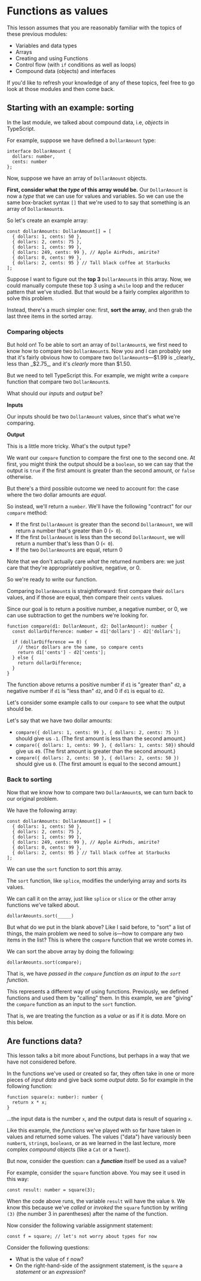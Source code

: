 # Functions as values

This lesson assumes that you are reasonably familiar with the topics of these previous modules:
* Variables and data types
* Arrays
* Creating and using Functions
* Control flow (with `if` conditions as well as loops)
* Compound data (objects) and interfaces

If you'd like to refresh your knowledge of any of these topics, feel free to go look at those modules and then come back.

## Starting with an example: sorting

In the last module, we talked about compound data, i.e, _objects_ in TypeScript.

For example, suppose we have defined a `DollarAmount` type:

```tsx
interface DollarAmount {
  dollars: number,
  cents: number
};
```

Now, suppose we have an array of `DollarAmount` objects.

**First, consider what the _type_ of this array would be.** Our `DollarAmount` is now a _type_ that we can use for values and variables. So we can use the same box-bracket syntax `[]` that we're used to to say that something is an array of `DollarAmount`s.

So let's create an example array:

```tsx
const dollarAmounts: DollarAmount[] = [
  { dollars: 1, cents: 50 },
  { dollars: 2, cents: 75 },
  { dollars: 1, cents: 99 },
  { dollars: 249, cents: 99 }, // Apple AirPods, amirite?
  { dollars: 0, cents: 99 },
  { dollars: 2, cents: 95 } // Tall black coffee at Starbucks
];
```

Suppose I want to figure out the **top 3** `DollarAmount`s in this array. Now, we could manually compute these top 3 using a `while` loop and the reducer pattern that we've studied. But that would be a fairly complex algorithm to solve this problem. 

Instead, there's a much simpler one: first, **sort the array**, and then grab the last three items in the sorted array.

### Comparing objects

But hold on! To be able to sort an array of `DollarAmount`s, we first need to know how to compare two `DollarAmount`s. Now you and I can probably see that it's fairly obvious how to compare two `DollarAmount`s—$1.99 is _clearly_ less than _$2.75_, and it's _clearly_ more than $1.50.

But we need to tell TypeScript this. For example, we might write a `compare` function that compare two `DollarAmount`s.

What should our _inputs_ and _output_ be?

**Inputs**

Our inputs should be two `DollarAmount` values, since that's what we're comparing.

**Output**

This is a little more tricky. What's the output type? 

We want our `compare` function to compare the first one to the second one. At first, you might think the output should be a `boolean`, so we can say that the output is `true` if the first amount is greater than the second amount, or `false` otherwise.

But there's a third possible outcome we need to account for: the case where the two dollar amounts are _equal_.

So instead, we'll return a `number`. We'll have the following "contract" for our `compare` method:
* If the first `DollarAmount` is greater than the second `DollarAmount`, we will return a number that's greater than 0 (`> 0`).
* If the first `DollarAmount` is less than the second `DollarAmount`, we will return a number that's less than 0 (`< 0`).
* If the two `DollarAmount`s are equal, return 0
 
Note that we don't actually care _what_ the returned numbers are: we just care that they're appropriately positive, negative, or 0.

So we're ready to write our function.

Comparing `DollarAmount`s is straightforward: first compare their `dollars` values, and if those are equal, then compare their `cents` values.

Since our goal is to return a positive number, a negative number, or 0, we can use subtraction to get the numbers we're looking for.

```tsx
function compare(d1: DollarAmount, d2: DollarAmount): number {
  const dollarDifference: number = d1['dollars'] - d2['dollars'];

  if (dollarDifference == 0) {
    // their dollars are the same, so compare cents
    return d1['cents'] - d2['cents'];
  } else {
    return dollarDifference;
  }
}
```

The function above returns a positive number if `d1` is "greater than" `d2`, a negative number if `d1` is "less than" `d2`, and 0 if `d1` is equal to `d2`.

Let's consider some example calls to our `compare` to see what the output should be.

Let's say that we have two dollar amounts:
* `compare({ dollars: 1, cents: 99 }, { dollars: 2, cents: 75 })` should give us `-1`. (The first amount is less than the second amount.)
* `compare({ dollars: 1, cents: 99 }, { dollars: 1, cents: 50})` should give us `49`. (The first amount is greater than the second amount.)
* `compare({ dollars: 2, cents: 50 }, { dollars: 2, cents: 50 })` should give us `0`. (The first amount is equal to the second amount.)

### Back to sorting

Now that we know how to compare two `DollarAmount`s, we can turn back to our original problem.

We have the following array:

```tsx
const dollarAmounts: DollarAmount[] = [
  { dollars: 1, cents: 50 },
  { dollars: 2, cents: 75 },
  { dollars: 1, cents: 99 },
  { dollars: 249, cents: 99 }, // Apple AirPods, amirite?
  { dollars: 0, cents: 99 },
  { dollars: 2, cents: 95 } // Tall black coffee at Starbucks
];
```

We can use the `sort` function to sort this array.

The `sort` function, like `splice`, modifies the underlying array and sorts its values.

We can call it on the array, just like `splice` or `slice` or the other array functions we've talked about.


`dollarAmounts.sort(_____)`


But what do we put in the blank above? Like I said before, to "sort" a list of things, the main problem we need to solve is—how to compare any two items in the list? This is where the `compare` function that we wrote comes in.

We can sort the above array by doing the following:

```tsx
dollarAmounts.sort(compare);
```

That is, we have _passed in the `compare` function as an input to the `sort` function_.

This represents a different way of using functions. Previously, we defined functions and used them by "calling" them. In this example, we are "giving" the `compare` function as an input to the `sort` function.

That is, we are treating the function as a _value_ or as if it is _data_. More on this below.

## Are functions data?

This lesson talks a bit more about Functions, but perhaps in a way that we have not considered before.

In the functions we've used or created so far, they often take in one or more pieces of _input data_ and give back some _output data_. So for example in the following function:

```tsx
function square(x: number): number {
  return x * x;
}
```

...the input data is the number `x`, and the output data is result of squaring `x`.

Like this example, the _functions_ we've played with so far have taken in values and returned some values.
The values ("data") have variously been `number`s, `string`s, `boolean`s, or as we learned in the last lecture, more complex _compound_ objects (like a `Cat` or a `Tweet`). 

But now, consider the question: can a **_function_** itself be used as a value?

For example, consider the `square` function above.
You may see it used in this way:

```tsx
const result: number = square(3);
```

When the code above runs, the variable `result` will have the value `9`. We know this because we've _called_ or _invoked_ the `square` function by writing `(3)` (the number 3 in parentheses) after the name of the function.

Now consider the following variable assignment statement:

```tsx
const f = square; // let's not worry about types for now
```

Consider the following questions:

* What is the value of `f` now?
* On the right-hand-side of the assignment statement, is the `square` a _statement_ or an _expression_?

